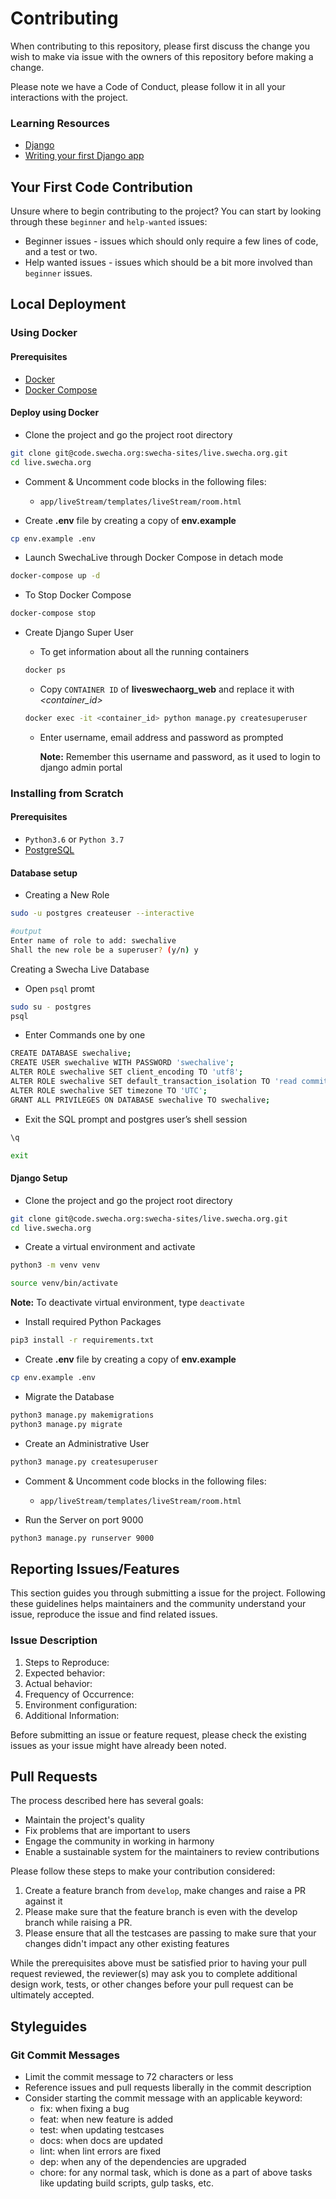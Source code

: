 # Contributing

When contributing to this repository, please first discuss the change you wish to make via issue with the owners of this repository before making a change.

Please note we have a Code of Conduct, please follow it in all your interactions with the project.

### Learning Resources

- [Django](https://www.djangoproject.com/start/)
- [Writing your first Django app](https://docs.djangoproject.com/en/3.2/intro/tutorial01/)

## Your First Code Contribution

Unsure where to begin contributing to the project? You can start by looking through these `beginner` and `help-wanted` issues:

- Beginner issues - issues which should only require a few lines of code, and a test or two.
- Help wanted issues - issues which should be a bit more involved than `beginner` issues.

## Local Deployment

### Using Docker

#### Prerequisites

- [Docker](https://docs.docker.com/engine/install/debian/)
- [Docker Compose](https://docs.docker.com/compose/install/)

#### Deploy using Docker

- Clone the project and go the project root directory

```bash
git clone git@code.swecha.org:swecha-sites/live.swecha.org.git
cd live.swecha.org
```

- Comment & Uncomment code blocks in the following files:

  - `app/liveStream/templates/liveStream/room.html`

- Create **.env** file by creating a copy of **env.example**

```bash
cp env.example .env
```

- Launch SwechaLive through Docker Compose in detach mode

```bash
docker-compose up -d
```

- To Stop Docker Compose

```bash
docker-compose stop
```

- Create Django Super User

  - To get information about all the running containers

  ```bash
  docker ps
  ```

  - Copy `CONTAINER ID` of **liveswechaorg_web** and replace it with _<container_id>_

  ```bash
  docker exec -it <container_id> python manage.py createsuperuser
  ```

  - Enter username, email address and password as prompted

    **Note:** Remember this username and password, as it used to login to django admin portal

### Installing from Scratch

#### Prerequisites

- `Python3.6` or `Python 3.7`
- [PostgreSQL](https://www.postgresql.org/download/linux/debian/)

#### Database setup

- Creating a New Role

```bash
sudo -u postgres createuser --interactive
```

```bash
#output
Enter name of role to add: swechalive
Shall the new role be a superuser? (y/n) y
```

Creating a Swecha Live Database

- Open `psql` promt

```bash
sudo su - postgres
psql
```

- Enter Commands one by one

```bash
CREATE DATABASE swechalive;
CREATE USER swechalive WITH PASSWORD 'swechalive';
ALTER ROLE swechalive SET client_encoding TO 'utf8';
ALTER ROLE swechalive SET default_transaction_isolation TO 'read committed';
ALTER ROLE swechalive SET timezone TO 'UTC';
GRANT ALL PRIVILEGES ON DATABASE swechalive TO swechalive;
```

- Exit the SQL prompt and postgres user’s shell session

```bash
\q

exit
```

#### Django Setup

- Clone the project and go the project root directory

```bash
git clone git@code.swecha.org:swecha-sites/live.swecha.org.git
cd live.swecha.org
```

- Create a virtual environment and activate

```bash
python3 -m venv venv

source venv/bin/activate
```

**Note:** To deactivate virtual environment, type `deactivate`

- Install required Python Packages

```bash
pip3 install -r requirements.txt
```

- Create **.env** file by creating a copy of **env.example**

```bash
cp env.example .env
```

- Migrate the Database

```bash
python3 manage.py makemigrations
python3 manage.py migrate
```

- Create an Administrative User

```bash
python3 manage.py createsuperuser
```

- Comment & Uncomment code blocks in the following files:

  - `app/liveStream/templates/liveStream/room.html`

- Run the Server on port 9000

```bash
python3 manage.py runserver 9000
```

## Reporting Issues/Features

This section guides you through submitting a issue for the project. Following these guidelines helps maintainers and the community understand your issue, reproduce the issue and find related issues.

### Issue Description

1. Steps to Reproduce:
2. Expected behavior:
3. Actual behavior:
4. Frequency of Occurrence:
5. Environment configuration:
6. Additional Information:

Before submitting an issue or feature request, please check the existing issues as your issue might have already been noted.

## Pull Requests

The process described here has several goals:

- Maintain the project's quality
- Fix problems that are important to users
- Engage the community in working in harmony
- Enable a sustainable system for the maintainers to review contributions

Please follow these steps to make your contribution considered:

1. Create a feature branch from `develop`, make changes and raise a PR against it
2. Please make sure that the feature branch is even with the develop branch while raising a PR.
3. Please ensure that all the testcases are passing to make sure that your changes didn't impact any other existing features

While the prerequisites above must be satisfied prior to having your pull request reviewed, the reviewer(s) may ask you to complete additional design work, tests, or other changes before your pull request can be ultimately accepted.

## Styleguides

### Git Commit Messages

- Limit the commit message to 72 characters or less
- Reference issues and pull requests liberally in the commit description
- Consider starting the commit message with an applicable keyword:
  - fix: when fixing a bug
  - feat: when new feature is added
  - test: when updating testcases
  - docs: when docs are updated
  - lint: when lint errors are fixed
  - dep: when any of the dependencies are upgraded
  - chore: for any normal task, which is done as a part of above tasks like updating build scripts, gulp tasks, etc.
